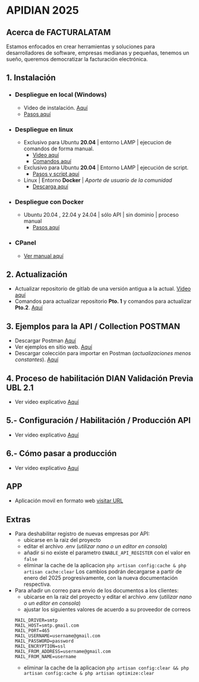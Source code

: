 # **APIDIAN 2025**

## Acerca de FACTURALATAM

Estamos enfocados en crear herramientas y soluciones para desarrolladores de software, empresas medianas y pequeñas, tenemos un sueño, queremos democratizar la facturación electrónica.

## 1. Instalación

- ###  Despliegue en local (Windows)
  * Video de instalación. [Aquí](https://www.youtube.com/watch?v=9Ds2DR3QLGY)
  * [Pasos aquí](https://gitlab.buho.la/facturalatam/co-apidian2025/-/blob/master/Comandos%20Instalacion%20API%202025%20Windows.txt)
- ### Despliegue en linux
  *  Exclusivo para Ubuntu **20.04** | entorno LAMP | ejecucion de comandos de forma manual.
     * [Video aquí](https://www.youtube.com/watch?v=rEgrHADjsCY)
     * [Comandos aquí](https://gitlab.buho.la/facturalatam/co-apidian2025/-/blob/master/Comandos%20Instalacion%20API%202025%20Linux%20Ubuntu%2020.txt?ref_type=heads)
  * Exclusivo para Ubuntu **20.04** | Entorno LAMP | ejecución de script.
     * [Pasos y script aquí](https://gitlab.buho.la/facturalatam/co-apidian2025/-/snippets/35)
  * Linux | Entorno **Docker** | *Aporte de usuario de la comunidad*
     * [Descarga aquí](https://gitlab.buho.la/facturalatam/co-apidian2025/-/blob/master/api_docker.zip?ref_type=heads)
- ### Despliegue con Docker
  * Ubuntu 20.04 , 22.04 y 24.04 | sólo API | sin dominio | proceso manual
     * [Pasos aquí](https://gitlab.buho.la/-/snippets/31)
- ### CPanel
  * [Ver manual aquí](https://gitlab.buho.la/facturalatam/co-apidian2025/-/snippets/37#requisitos)

## 2. Actualización

- Actualizar repositorio de gitlab de una versión antigua a la actual. [Video aquí](https://www.youtube.com/watch?v=6lwLKQCYvNY)
- Comandos para actualizar repositorio **Pto. 1** y comandos para actualizar **Pto.2**. [Aquí](https://gitlab.buho.la/facturalatam/co-apidian2025/-/blob/master/Proceso%20de%20actualizacion%20APIDIAN.txt?ref_type=heads)

## 3. Ejemplos para la API / Collection POSTMAN

- Descargar Postman [Aquí](https://www.postman.com/downloads/)
- Ver ejemplos en sitio web. [Aquí](https://documenter.getpostman.com/view/1431398/2sAY4uCido)
- Descargar colección para importar en Postman (*actualizaciones menos constantes*). [Aquí](https://gitlab.buho.la/facturalatam/co-apidian2025/-/blob/master/ApiDianV2.1.postman_collection.json?ref_type=heads)

## 4. Proceso de habilitación DIAN Validación Previa UBL 2.1

- Ver video explicativo [Aquí](https://www.youtube.com/watch?v=csTmbd1Ere8)

## 5.- Configuración / Habilitación / Producción API
* Ver video explicativo [Aquí](https://www.youtube.com/watch?v=TSF2nHN4W1I)

## 6.- Cómo pasar a producción
* Ver video explicativo [Aquí](https://www.youtube.com/watch?v=gBtd4XqwWtg)

## APP
* Aplicación movil en formato web [visitar URL](https://facturalatam.com/app/)

## Extras

* Para deshabilitar registro de nuevas empresas por API:
  * ubicarse en la raiz del proyecto
  * editar el archivo .env (*utilizar nano o un editor en consola*)
  * añadir si no existe el parametro `ENABLE_API_REGISTER` con el valor en `false`
  * eliminar la cache de la aplicacion `php artisan config:cache & php artisan cache:clear`
Los cambios podrán decargarse a partir de enero del 2025 progresivamente, con la nueva documentación respectiva.
* Para añadir un correo para envio de los documentos a los clientes:
  * ubicarse en la raiz del proyecto y editar el archivo .env (*utilizar nano o un editor en consola*)
  * ajustar los siguientes valores de acuerdo a su proveedor de correos
  ```
  MAIL_DRIVER=smtp
  MAIL_HOST=smtp.gmail.com
  MAIL_PORT=465
  MAIL_USERNAME=username@gmail.com
  MAIL_PASSWORD=password
  MAIL_ENCRYPTION=ssl
  MAIL_FROM_ADDRESS=username@gmail.com
  MAIL_FROM_NAME=username
  ```
  * eliminar la cache de la aplicacion `php artisan config:clear && php artisan config:cache & php artisan optimize:clear`
